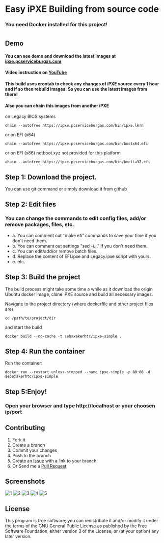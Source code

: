 Easy iPXE Building from source code
===================================
### You need Docker installed for this project!
#
## Demo
#### You can see demo and download the latest images at [ipxe.pcserviceburgas.com](https://ipxe.pcserviceburgas.com/)
#### Video instruction on [YouTube](https://youtu.be/kvNX7X7d2tw)
#### This build uses crontab to check any changes of iPXE source every 1 hour and if so then rebuild images. So you can use the latest images from there!
#### Also you can chain this images from another iPXE 
on Legacy BIOS systems
```
chain --autofree https://ipxe.pcserviceburgas.com/bin/ipxe.lkrn
```
or on EFI (x64)
```
chain --autofree https://ipxe.pcserviceburgas.com/bin/bootx64.efi
```
or on EFI (x86) netboot.xyz not provided for this platform
```
chain --autofree https://ipxe.pcserviceburgas.com/bin/bootia32.efi
```
## Step 1: Download the project.

You can use git command or simply download it from github

## Step 2: Edit files

### You can change the commands to edit config files, add/or remove packages, files, etc.
- a. You can comment out "make efi" commands to save your time if you don't need them.
- b. You can comment out settings "sed -i..." if you don't need them.
- c. You can edit/add/or remove batch files.
- d. Replace the content of EFI.ipxe and Legacy.ipxe script with yours.
- e. etc.

## Step 3: Build the project
The build process might take some time a while as it download the origin Ubuntu docker image,
clone iPXE source and build all necessary images.

Navigate to the project directory (where dockerfile and other project files are)
```
cd /path/to/project/dir
```

and start the build
```
docker build --no-cache -t sebaxakerhtc/ipxe-simple .
```

## Step 4: Run the container
Run the container:
```
docker run --restart unless-stopped --name ipxe-simple -p 80:80 -d sebaxakerhtc/ipxe-simple
```

## Step 5:Enjoy!
### Open your browser and type http://localhost or your choosen ip/port

## Contributing
1. Fork it
2. Create a branch
3. Commit your changes
4. Push to the branch
5. Create an [Issue][1] with a link to your branch
6. Or Send me a [Pull Request][2]

[1]: https://github.com/sebaxakerhtc/ipxe-simple/issues
[2]: https://github.com/sebaxakerhtc/ipxe-simple/pull/new/master

## Screenshots
![1](https://user-images.githubusercontent.com/32651506/115973212-f373ed80-a55b-11eb-9604-34569ce96bf7.jpg)
![2](https://user-images.githubusercontent.com/32651506/115973214-f53db100-a55b-11eb-8255-665269fc0b59.jpg)
![3](https://user-images.githubusercontent.com/32651506/115973144-82343a80-a55b-11eb-88e6-e603918b0d3a.png)
![4](https://user-images.githubusercontent.com/32651506/116702373-ac5d8080-a9d1-11eb-86cb-ee7d681f27a1.png)
![5](https://user-images.githubusercontent.com/32651506/115465172-d925d100-a236-11eb-8269-a1c582a4dae4.png)

## License
This program is free software; you can redistribute it and/or modify it under the terms of the GNU General Public License as published by the Free Software Foundation, either version 3 of the License, or (at your option) any later version.
#
